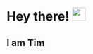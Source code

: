 <h1>Hey there! 
  <img src = "https://raw.githubusercontent.com/MartinHeinz/MartinHeinz/master/wave.gif" width = 30px>
</h1>
<h2>I am Tim</h2>
<br>
